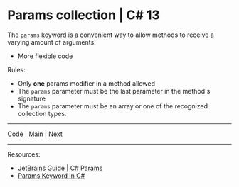 # Params collection | C# 13

The `params` keyword is a convenient way to allow methods to receive a varying amount of arguments.

* More flexible code

Rules:

* Only **one** params modifier in a method allowed
* The `params` parameter must be the last parameter in the method's signature
* The `params` parameter must be an array or one of the recognized collection types.

***
[Code](../Services/StaffPickService.cs) | [Main](main.md) | [Next](end.md) 

***
Resources:

* [JetBrains Guide | C# Params](https://www.jetbrains.com/guide/dotnet/tips/params-collection/)
* [Params Keyword in C#](https://www.c-sharpcorner.com/UploadFile/c63ec5/use-params-keyword-in-C-Sharp/)